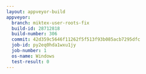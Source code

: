 ```yaml
---
layout: appveyor-build
appveyor:
  branch: miktex-user-roots-fix
  build-id: 28712818
  build-number: 306
  commit: 42d359c5646f11262f5f513f93b085acb7295dfc
  job-id: py2eq0hda1wxu1jy
  job-number: 1
  os-name: Windows
  test-result: 0
---
```

